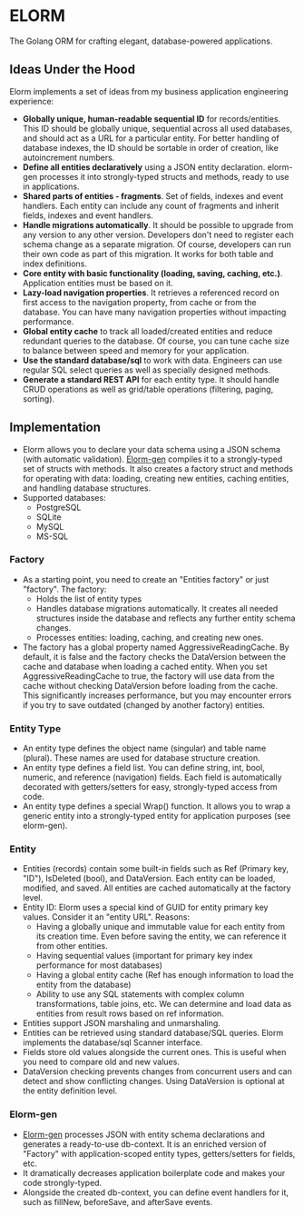 # ELORM

The Golang ORM for crafting elegant, database-powered applications.

## Ideas Under the Hood

Elorm implements a set of ideas from my business application engineering experience:

- **Globally unique, human-readable sequential ID** for records/entities. This ID should be globally unique, sequential across all used databases, and should act as a URL for a particular entity. For better handling of database indexes, the ID should be sortable in order of creation, like autoincrement numbers.
- **Define all entities declaratively** using a JSON entity declaration. elorm-gen processes it into strongly-typed structs and methods, ready to use in applications.
- **Shared parts of entities - fragments**. Set of fields, indexes and event handlers. Each entity can include any count of fragments and inherit fields, indexes and event handlers.
- **Handle migrations automatically**. It should be possible to upgrade from any version to any other version. Developers don't need to register each schema change as a separate migration. Of course, developers can run their own code as part of this migration. It works for both table and index definitions.
- **Core entity with basic functionality (loading, saving, caching, etc.)**. Application entities must be based on it.
- **Lazy-load navigation properties**. It retrieves a referenced record on first access to the navigation property, from cache or from the database. You can have many navigation properties without impacting performance.
- **Global entity cache** to track all loaded/created entities and reduce redundant queries to the database. Of course, you can tune cache size to balance between speed and memory for your application.
- **Use the standard database/sql** to work with data. Engineers can use regular SQL select queries as well as specially designed methods.
- **Generate a standard REST API** for each entity type. It should handle CRUD operations as well as grid/table operations (filtering, paging, sorting).

## Implementation

- Elorm allows you to declare your data schema using a JSON schema (with automatic validation). [Elorm-gen](https://github.com/softilium/elorm-gen) compiles it to a strongly-typed set of structs with methods. It also creates a factory struct and methods for operating with data: loading, creating new entities, caching entities, and handling database structures.
- Supported databases:
	- PostgreSQL
	- SQLite
	- MySQL
	- MS-SQL

### Factory

- As a starting point, you need to create an "Entities factory" or just "factory". The factory:
	- Holds the list of entity types
	- Handles database migrations automatically. It creates all needed structures inside the database and reflects any further entity schema changes.
	- Processes entities: loading, caching, and creating new ones.
- The factory has a global property named AggressiveReadingCache. By default, it is false and the factory checks the DataVersion between the cache and database when loading a cached entity. When you set AggressiveReadingCache to true, the factory will use data from the cache without checking DataVersion before loading from the cache. This significantly increases performance, but you may encounter errors if you try to save outdated (changed by another factory) entities.

### Entity Type

- An entity type defines the object name (singular) and table name (plural). These names are used for database structure creation.
- An entity type defines a field list. You can define string, int, bool, numeric, and reference (navigation) fields. Each field is automatically decorated with getters/setters for easy, strongly-typed access from code.
- An entity type defines a special Wrap() function. It allows you to wrap a generic entity into a strongly-typed entity for application purposes (see elorm-gen).

### Entity

- Entities (records) contain some built-in fields such as Ref (Primary key, "ID"), IsDeleted (bool), and DataVersion. Each entity can be loaded, modified, and saved. All entities are cached automatically at the factory level.
- Entity ID: Elorm uses a special kind of GUID for entity primary key values. Consider it an "entity URL". Reasons:
	- Having a globally unique and immutable value for each entity from its creation time. Even before saving the entity, we can reference it from other entities.
	- Having sequential values (important for primary key index performance for most databases)
	- Having a global entity cache (Ref has enough information to load the entity from the database)
	- Ability to use any SQL statements with complex column transformations, table joins, etc. We can determine and load data as entities from result rows based on ref information.
- Entities support JSON marshaling and unmarshaling.
- Entities can be retrieved using standard database/SQL queries. Elorm implements the database/sql Scanner interface.
- Fields store old values alongside the current ones. This is useful when you need to compare old and new values.
- DataVersion checking prevents changes from concurrent users and can detect and show conflicting changes. Using DataVersion is optional at the entity definition level.

### Elorm-gen

- [Elorm-gen](https://github.com/softilium/elorm-gen) processes JSON with entity schema declarations and generates a ready-to-use db-context. It is an enriched version of "Factory" with application-scoped entity types, getters/setters for fields, etc.
- It dramatically decreases application boilerplate code and makes your code strongly-typed.
- Alongside the created db-context, you can define event handlers for it, such as fillNew, beforeSave, and afterSave events.
